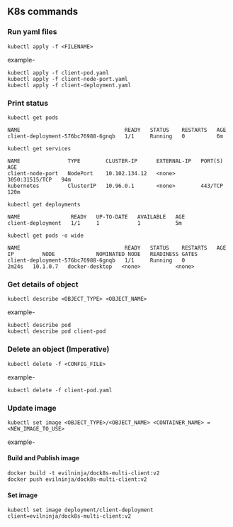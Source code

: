 ## K8s commands
### Run yaml files
```
kubectl apply -f <FILENAME>
```
example-
```shell
kubectl apply -f client-pod.yaml
kubectl apply -f client-node-port.yaml
kubectl apply -f client-deployment.yaml
```

### Print status
```shell
kubectl get pods
```
```
NAME                                 READY   STATUS    RESTARTS   AGE
client-deployment-576bc76988-6gnqb   1/1     Running   0          6m
```

```shell
kubectl get services
```
```
NAME               TYPE        CLUSTER-IP      EXTERNAL-IP   PORT(S)          AGE
client-node-port   NodePort    10.102.134.12   <none>        3050:31515/TCP   94m
kubernetes         ClusterIP   10.96.0.1       <none>        443/TCP          120m
```

```shell
kubectl get deployments
```
```
NAME                READY   UP-TO-DATE   AVAILABLE   AGE
client-deployment   1/1     1            1           5m
```

```shell
kubectl get pods -o wide
```
```
NAME                                 READY   STATUS    RESTARTS   AGE     IP         NODE             NOMINATED NODE   READINESS GATES
client-deployment-576bc76988-6gnqb   1/1     Running   0          2m24s   10.1.0.7   docker-desktop   <none>           <none>
```

### Get details of object
```shell
kubectl describe <OBJECT_TYPE> <OBJECT_NAME>
```
example-
```shell
kubectl describe pod
kubectl describe pod client-pod
```

### Delete an object (Imperative)
```shell
kubectl delete -f <CONFIG_FILE>
```
example-
```shell
kubectl delete -f client-pod.yaml
```

### Update image 
```
kubectl set image <OBJECT_TYPE>/<OBJECT_NAME> <CONTAINER_NAME> = <NEW_IMAGE_TO_USE>
```
example-
#### Build and Publish image
```shell
docker build -t evilninja/dock8s-multi-client:v2
docker push evilninja/dock8s-multi-client:v2
```

#### Set image
```shell
kubectl set image deployment/client-deployment client=evilninja/dock8s-multi-client:v2
```
